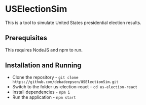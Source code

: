 # USElectionSim

This is a tool to simulate United States presidential election results.

## Prerequisites
This requires NodeJS and npm to run.

## Installation and Running
 - Clone the repository - `git clone https://github.com/debadeepsen/USElectionSim.git`
 - Switch to the folder us-election-react - `cd us-election-react`
 - Install dependencies - `npm i`
 - Run the application - `npm start`
